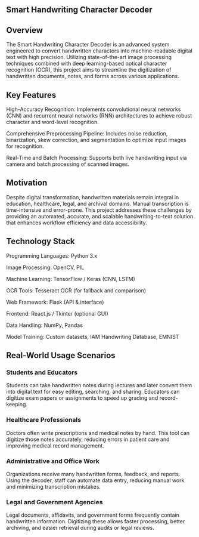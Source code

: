 ## Smart Handwriting Character Decoder

## Overview

The Smart Handwriting Character Decoder is an advanced system engineered to convert handwritten characters into machine-readable digital text with high precision. Utilizing state-of-the-art image processing techniques combined with deep learning-based optical character recognition (OCR), this project aims to streamline the digitization of handwritten documents, notes, and forms across various applications.

## Key Features

High-Accuracy Recognition: Implements convolutional neural networks (CNN) and recurrent neural networks (RNN) architectures to achieve robust character and word-level recognition.

Comprehensive Preprocessing Pipeline: Includes noise reduction, binarization, skew correction, and segmentation to optimize input images for recognition.

Real-Time and Batch Processing: Supports both live handwriting input via camera and batch processing of scanned images.

## Motivation

Despite digital transformation, handwritten materials remain integral in education, healthcare, legal, and archival domains. Manual transcription is time-intensive and error-prone. This project addresses these challenges by providing an automated, accurate, and scalable handwriting-to-text solution that enhances workflow efficiency and data accessibility.

## Technology Stack

Programming Languages: Python 3.x

Image Processing: OpenCV, PIL

Machine Learning: TensorFlow / Keras (CNN, LSTM)

OCR Tools: Tesseract OCR (for fallback and comparison)

Web Framework: Flask (API & interface)

Frontend: React.js / Tkinter (optional GUI)

Data Handling: NumPy, Pandas

Model Training: Custom datasets, IAM Handwriting Database, EMNIST

## Real-World Usage Scenarios

### Students and Educators  
Students can take handwritten notes during lectures and later convert them into digital text for easy editing, searching, and sharing. Educators can digitize exam papers or assignments to speed up grading and record-keeping.

### Healthcare Professionals  
Doctors often write prescriptions and medical notes by hand. This tool can digitize those notes accurately, reducing errors in patient care and improving medical record management.

### Administrative and Office Work  
Organizations receive many handwritten forms, feedback, and reports. Using the decoder, staff can automate data entry, reducing manual work and minimizing transcription mistakes.

### Legal and Government Agencies  
Legal documents, affidavits, and government forms frequently contain handwritten information. Digitizing these allows faster processing, better archiving, and easier retrieval during audits or legal reviews.

